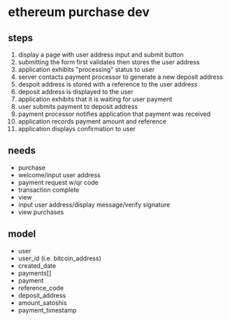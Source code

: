 # ethereum purchase dev

## steps

1. display a page with user address input and submit button
  1. submitting the form first validates then stores the user address
  1. application exhibits "processing" status to user
1. server contacts payment processor to generate a new deposit address
  1. despoit address is stored with a reference to the user address
  1. deposit address is displayed to the user
  1. application exhibits that it is waiting for user payment
1. user submits payment to deposit address
  1. payment processor notifies application that payment was received
  1. application records payment amount and reference
  1. application displays confirmation to user

## needs
* purchase
 * welcome/input user address
 * payment request w/qr code
 * transaction complete
* view
 * input user address/display message/verify signature
 * view purchases

## model

* user
 * user_id (i.e. bitcoin_address)
 * created_date
 * payments[]
* payment
 * reference_code
 * deposit_address
 * amount_satoshis
 * payment_timestamp

